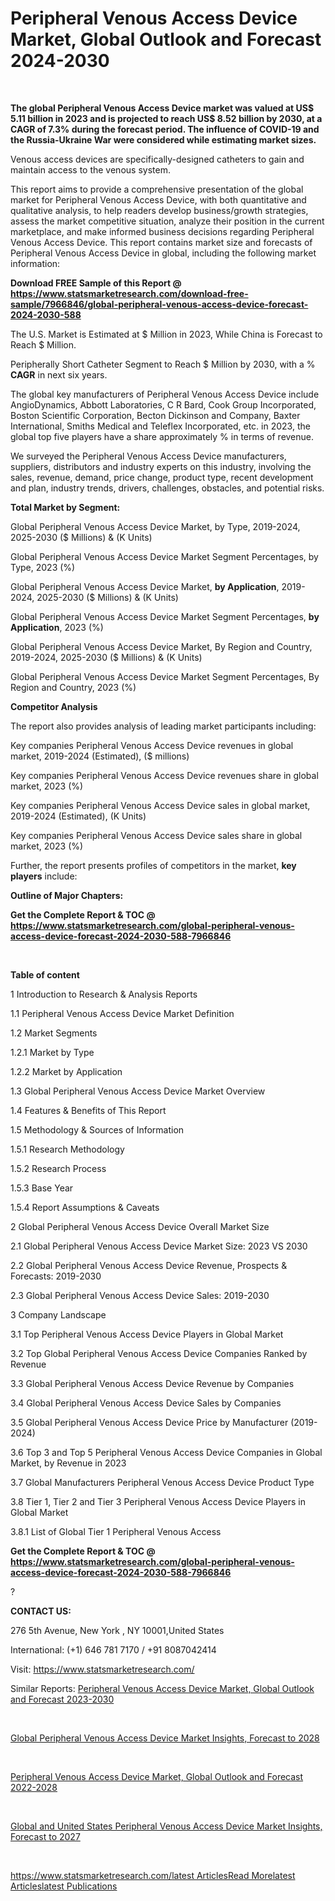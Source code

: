 <h1>Peripheral Venous Access Device Market, Global Outlook and Forecast 2024-2030</h1><br/><p><strong>The global Peripheral Venous Access Device market was valued at US$ 5.11 billion in 2023 and is projected to reach US$ 8.52 billion by 2030, at a <strong>CAGR</strong> of 7.3% during the forecast period. The influence of COVID-19 and the Russia-Ukraine War were considered while estimating market sizes.</strong></p>
 
 
 
 <p>Venous access devices are specifically-designed catheters to gain and maintain access to the venous system.</p>
 
 
 
 <p>This report aims to provide a comprehensive presentation of the global market for Peripheral Venous Access Device, with both quantitative and qualitative analysis, to help readers develop business/growth strategies, assess the market competitive situation, analyze their position in the current marketplace, and make informed business decisions regarding Peripheral Venous Access Device. This report contains market size and forecasts of Peripheral Venous Access Device in global, including the following market information:</p>
 
 
 
 <p><strong>Download FREE Sample of this Report @ <a href="https://www.statsmarketresearch.com/download-free-sample/7966846/global-peripheral-venous-access-device-forecast-2024-2030-588">https://www.statsmarketresearch.com/download-free-sample/7966846/global-peripheral-venous-access-device-forecast-2024-2030-588</a></strong></p>
 
 
 
 <p>The U.S. Market is Estimated at $ Million in 2023, While China is Forecast to Reach $ Million.</p>
 
 
 
 <p>Peripherally Short Catheter Segment to Reach $ Million by 2030, with a % <strong>CAGR</strong> in next six years.</p>
 
 
 
 <p>The global key manufacturers of Peripheral Venous Access Device include AngioDynamics, Abbott Laboratories, C R Bard, Cook Group Incorporated, Boston Scientific Corporation, Becton Dickinson and Company, Baxter International, Smiths Medical and Teleflex Incorporated, etc. in 2023, the global top five players have a share approximately % in terms of revenue.</p>
 
 
 
 <p>We surveyed the Peripheral Venous Access Device manufacturers, suppliers, distributors and industry experts on this industry, involving the sales, revenue, demand, price change, product type, recent development and plan, industry trends, drivers, challenges, obstacles, and potential risks.</p>
 
 
 
 <p><strong>Total Market by Segment:</strong></p>
 
 
 
 <p>Global Peripheral Venous Access Device Market, by Type, 2019-2024, 2025-2030 ($ Millions) & (K Units)</p>
 
 
 
 <p>Global Peripheral Venous Access Device Market Segment Percentages, by Type, 2023 (%)</p>
 
 
 
 <p>Global Peripheral Venous Access Device Market, <strong>by Application</strong>, 2019-2024, 2025-2030 ($ Millions) & (K Units)</p>
 
 
 
 <p>Global Peripheral Venous Access Device Market Segment Percentages, <strong>by Application</strong>, 2023 (%)</p>
 
 
 
 <p>Global Peripheral Venous Access Device Market, By Region and Country, 2019-2024, 2025-2030 ($ Millions) & (K Units)</p>
 
 
 
 <p>Global Peripheral Venous Access Device Market Segment Percentages, By Region and Country, 2023 (%)</p>
 
 
 
 <p><strong>Competitor Analysis</strong></p>
 
 
 
 <p>The report also provides analysis of leading market participants including:</p>
 
 
 
 <p>Key companies Peripheral Venous Access Device revenues in global market, 2019-2024 (Estimated), ($ millions)</p>
 
 
 
 <p>Key companies Peripheral Venous Access Device revenues share in global market, 2023 (%)</p>
 
 
 
 <p>Key companies Peripheral Venous Access Device sales in global market, 2019-2024 (Estimated), (K Units)</p>
 
 
 
 <p>Key companies Peripheral Venous Access Device sales share in global market, 2023 (%)</p>
 
 
 
 <p>Further, the report presents profiles of competitors in the market, <strong>key players</strong> include:</p>
 
 
 
 <p><strong>Outline of Major Chapters:</strong></p>
 
 
 
 <div><b>Get the Complete Report & TOC @ <a href="https://www.statsmarketresearch.com/global-peripheral-venous-access-device-forecast-2024-2030-588-7966846">https://www.statsmarketresearch.com/global-peripheral-venous-access-device-forecast-2024-2030-588-7966846</a></b></div>
 
 
 
 <p><br />
 
 <b>Table of content</b></p>
 
 
 
 <p>1 Introduction to Research & Analysis Reports<br />
 
 1.1 Peripheral Venous Access Device Market Definition<br />
 
 1.2 Market Segments<br />
 
 1.2.1 Market by Type<br />
 
 1.2.2 Market by Application<br />
 
 1.3 Global Peripheral Venous Access Device Market Overview<br />
 
 1.4 Features & Benefits of This Report<br />
 
 1.5 Methodology & Sources of Information<br />
 
 1.5.1 Research Methodology<br />
 
 1.5.2 Research Process<br />
 
 1.5.3 Base Year<br />
 
 1.5.4 Report Assumptions & Caveats<br />
 
 2 Global Peripheral Venous Access Device Overall Market Size<br />
 
 2.1 Global Peripheral Venous Access Device Market Size: 2023 VS 2030<br />
 
 2.2 Global Peripheral Venous Access Device Revenue, Prospects & Forecasts: 2019-2030<br />
 
 2.3 Global Peripheral Venous Access Device Sales: 2019-2030<br />
 
 3 Company Landscape<br />
 
 3.1 Top Peripheral Venous Access Device Players in Global Market<br />
 
 3.2 Top Global Peripheral Venous Access Device Companies Ranked by Revenue<br />
 
 3.3 Global Peripheral Venous Access Device Revenue by Companies<br />
 
 3.4 Global Peripheral Venous Access Device Sales by Companies<br />
 
 3.5 Global Peripheral Venous Access Device Price by Manufacturer (2019-2024)<br />
 
 3.6 Top 3 and Top 5 Peripheral Venous Access Device Companies in Global Market, by Revenue in 2023<br />
 
 3.7 Global Manufacturers Peripheral Venous Access Device Product Type<br />
 
 3.8 Tier 1, Tier 2 and Tier 3 Peripheral Venous Access Device Players in Global Market<br />
 
 3.8.1 List of Global Tier 1 Peripheral Venous Access</p>
 
 
 
 <div><b>Get the Complete Report & TOC @ <a href="https://www.statsmarketresearch.com/global-peripheral-venous-access-device-forecast-2024-2030-588-7966846">https://www.statsmarketresearch.com/global-peripheral-venous-access-device-forecast-2024-2030-588-7966846</a></b></div>
 
 
 
 <p>? </p>
 
 
 
 <p><b>CONTACT US:</b><br />
 
 276 5th Avenue, New York , NY 10001,United States<br />
 
 International: (+1) 646 781 7170 / +91 8087042414<br />
 
 Visit: <a href="https://www.statsmarketresearch.com/">https://www.statsmarketresearch.com/</a><br />
 
 Similar Reports: <a href="https://www.statsmarketresearch.com/global-peripheral-venous-access-device-forecast-2024-2030-588-7966846">Peripheral Venous Access Device Market, Global Outlook and Forecast 2023-2030</a><br />
 
 <br />
 
 <a href="https://www.statsmarketresearch.com/global-peripheral-venous-access-device-forecast-2024-2030-588-7966846">Global Peripheral Venous Access Device Market Insights, Forecast to 2028</a><br />
 
 <br />
 
 <a href="https://www.statsmarketresearch.com/global-peripheral-venous-access-device-forecast-2024-2030-588-7966846">Peripheral Venous Access Device Market, Global Outlook and Forecast 2022-2028</a><br />
 
 <br />
 
 <a href="https://www.statsmarketresearch.com/global-peripheral-venous-access-device-forecast-2024-2030-588-7966846">Global and United States Peripheral Venous Access Device Market Insights, Forecast to 2027</a><br />
 
 <br />
 
 <a href="https://gyeongbokgung.com">https://www.statsmarketresearch.com/</a><a href="https://hallyeomaritime.com">latest Articles</a><a href="https://jingwansa.com">Read More</a><a href="https://nguoiviet.jp/">latest Articles</a><a href="https://www.intelmarketresearch.com/">latest Publications</a></p>